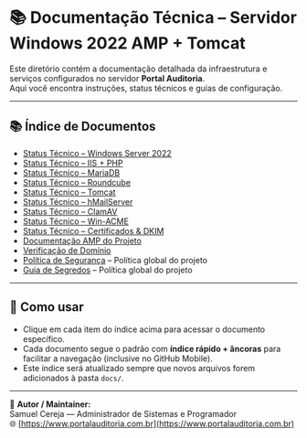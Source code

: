 # 📚 Documentação Técnica – Servidor Windows 2022 AMP + Tomcat

Este diretório contém a documentação detalhada da infraestrutura e serviços configurados no servidor **Portal Auditoria**.  
Aqui você encontra instruções, status técnicos e guias de configuração.

---

## 📚 Índice de Documentos

- [Status Técnico – Windows Server 2022](status_windows2022.md)
- [Status Técnico – IIS + PHP](status_iis_php.md)
- [Status Técnico – MariaDB](status_mariadb.md)
- [Status Técnico – Roundcube](status_roundcube.md)
- [Status Técnico – Tomcat](status_tomcat.md)
- [Status Técnico – hMailServer](status_hmailserver.md)
- [Status Técnico – ClamAV](STATUS_TECNICO_CLAMAV.md)
- [Status Técnico – Win-ACME](STATUS_TECNICO_WINACME.md)
- [Status Técnico – Certificados & DKIM](STATUS_TECNICO_CERTIFICADOS_DKIM.md)
- [Documentação AMP do Projeto](documentacao_amp_projeto.md)
- [Verificação de Domínio](DOMAIN_VERIFICATION.md)
- [Política de Segurança](../SECURITY.md) – Política global do projeto
- [Guia de Segredos](../GUIA_DE_SEGREDOS.md) – Política global do projeto

---

## 📌 Como usar

- Clique em cada item do índice acima para acessar o documento específico.  
- Cada documento segue o padrão com **índice rápido + âncoras** para facilitar a navegação (inclusive no GitHub Mobile).  
- Este índice será atualizado sempre que novos arquivos forem adicionados à pasta `docs/`.

---

👤 **Autor / Maintainer:**  
Samuel Cereja — Administrador de Sistemas e Programador  
🌐 [https://www.portalauditoria.com.br](https://www.portalauditoria.com.br)

